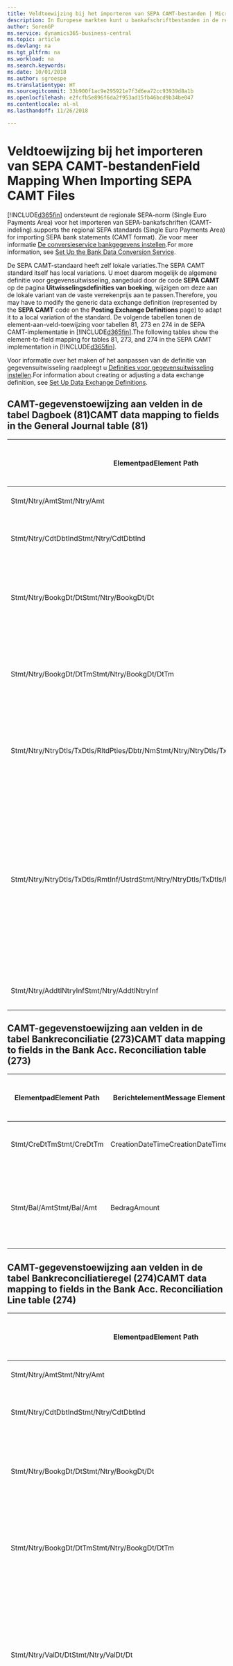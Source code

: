 ```yaml
---
title: Veldtoewijzing bij het importeren van SEPA CAMT-bestanden | Microsoft Docs
description: In Europese markten kunt u bankafschriftbestanden in de regionale SEPA-norm (Single Euro Payments Area) importeren.
author: SorenGP
ms.service: dynamics365-business-central
ms.topic: article
ms.devlang: na
ms.tgt_pltfrm: na
ms.workload: na
ms.search.keywords: 
ms.date: 10/01/2018
ms.author: sgroespe
ms.translationtype: HT
ms.sourcegitcommit: 33b900f1ac9e295921e7f3d6ea72cc93939d8a1b
ms.openlocfilehash: e2fcfb5e896f6da2f953ad15fb46bcd9b34be047
ms.contentlocale: nl-nl
ms.lasthandoff: 11/26/2018

---
```

# <a name="field-mapping-when-importing-sepa-camt-files"></a><span data-ttu-id="5c1f1-103">Veldtoewijzing bij het importeren van SEPA CAMT-bestanden</span><span class="sxs-lookup"><span data-stu-id="5c1f1-103">Field Mapping When Importing SEPA CAMT Files</span></span>
[!INCLUDE[d365fin](includes/d365fin_md.md)] <span data-ttu-id="5c1f1-104">ondersteunt de regionale SEPA-norm (Single Euro Payments Area) voor het importeren van SEPA-bankafschriften (CAMT-indeling).</span><span class="sxs-lookup"><span data-stu-id="5c1f1-104">supports the regional SEPA standards (Single Euro Payments Area) for importing SEPA bank statements (CAMT format).</span></span> <span data-ttu-id="5c1f1-105">Zie voor meer informatie [De conversieservice bankgegevens instellen](bank-how-setup-bank-data-conversion-service.md).</span><span class="sxs-lookup"><span data-stu-id="5c1f1-105">For more information, see [Set Up the Bank Data Conversion Service](bank-how-setup-bank-data-conversion-service.md).</span></span>  

 <span data-ttu-id="5c1f1-106">De SEPA CAMT-standaard heeft zelf lokale variaties.</span><span class="sxs-lookup"><span data-stu-id="5c1f1-106">The SEPA CAMT standard itself has local variations.</span></span> <span data-ttu-id="5c1f1-107">U moet daarom mogelijk de algemene definitie voor gegevensuitwisseling, aangeduid door de code **SEPA CAMT** op de pagina **Uitwisselingsdefinities van boeking**, wijzigen om deze aan de lokale variant van de vaste verrekenprijs aan te passen.</span><span class="sxs-lookup"><span data-stu-id="5c1f1-107">Therefore, you may have to modify the generic data exchange definition (represented by the **SEPA CAMT** code on the **Posting Exchange Definitions** page) to adapt it to a local variation of the standard.</span></span> <span data-ttu-id="5c1f1-108">De volgende tabellen tonen de element-aan-veld-toewijzing voor tabellen 81, 273 en 274 in de SEPA CAMT-implementatie in [!INCLUDE[d365fin](includes/d365fin_md.md)].</span><span class="sxs-lookup"><span data-stu-id="5c1f1-108">The following tables show the element-to-field mapping for tables 81, 273, and 274 in the SEPA CAMT implementation in [!INCLUDE[d365fin](includes/d365fin_md.md)].</span></span>  

 <span data-ttu-id="5c1f1-109">Voor informatie over het maken of het aanpassen van de definitie van gegevensuitwisseling raadpleegt u [Definities voor gegevensuitwisseling instellen](across-how-to-set-up-data-exchange-definitions.md).</span><span class="sxs-lookup"><span data-stu-id="5c1f1-109">For information about creating or adjusting a data exchange definition, see [Set Up Data Exchange Definitions](across-how-to-set-up-data-exchange-definitions.md).</span></span>  

## <a name="camt-data-mapping-to-fields-in-the-general-journal-table-81"></a><span data-ttu-id="5c1f1-110">CAMT-gegevenstoewijzing aan velden in de tabel Dagboek (81)</span><span class="sxs-lookup"><span data-stu-id="5c1f1-110">CAMT data mapping to fields in the General Journal table (81)</span></span>  

|<span data-ttu-id="5c1f1-111">Elementpad</span><span class="sxs-lookup"><span data-stu-id="5c1f1-111">Element Path</span></span>|<span data-ttu-id="5c1f1-112">Berichtelement</span><span class="sxs-lookup"><span data-stu-id="5c1f1-112">Message Element</span></span>|<span data-ttu-id="5c1f1-113">Gegevenssoort</span><span class="sxs-lookup"><span data-stu-id="5c1f1-113">Data Type</span></span>|<span data-ttu-id="5c1f1-114">Omschrijving</span><span class="sxs-lookup"><span data-stu-id="5c1f1-114">Description</span></span>|<span data-ttu-id="5c1f1-115">Identificatie voor een negatief teken</span><span class="sxs-lookup"><span data-stu-id="5c1f1-115">Negative-Sign Identifier</span></span>|<span data-ttu-id="5c1f1-116">Veldnr.</span><span class="sxs-lookup"><span data-stu-id="5c1f1-116">Field No.</span></span>|<span data-ttu-id="5c1f1-117">Veldnaam</span><span class="sxs-lookup"><span data-stu-id="5c1f1-117">Field Name</span></span>|  
|------------------|---------------------|---------------|-----------------|-------------------------------|---------------|----------------|  
|<span data-ttu-id="5c1f1-118">Stmt/Ntry/Amt</span><span class="sxs-lookup"><span data-stu-id="5c1f1-118">Stmt/Ntry/Amt</span></span>|<span data-ttu-id="5c1f1-119">Bedrag</span><span class="sxs-lookup"><span data-stu-id="5c1f1-119">Amount</span></span>|<span data-ttu-id="5c1f1-120">Decimaal</span><span class="sxs-lookup"><span data-stu-id="5c1f1-120">Decimal</span></span>|<span data-ttu-id="5c1f1-121">Het geldbedrag in de kaspost</span><span class="sxs-lookup"><span data-stu-id="5c1f1-121">The amount of money in the cash entry</span></span>||<span data-ttu-id="5c1f1-122">13</span><span class="sxs-lookup"><span data-stu-id="5c1f1-122">13</span></span>|<span data-ttu-id="5c1f1-123">Bedrag</span><span class="sxs-lookup"><span data-stu-id="5c1f1-123">Amount</span></span>|  
|<span data-ttu-id="5c1f1-124">Stmt/Ntry/CdtDbtInd</span><span class="sxs-lookup"><span data-stu-id="5c1f1-124">Stmt/Ntry/CdtDbtInd</span></span>|<span data-ttu-id="5c1f1-125">CreditDebitIndicator</span><span class="sxs-lookup"><span data-stu-id="5c1f1-125">CreditDebitIndicator</span></span>|<span data-ttu-id="5c1f1-126">Tekst</span><span class="sxs-lookup"><span data-stu-id="5c1f1-126">Text</span></span>|<span data-ttu-id="5c1f1-127">Geeft aan of de post een credit- of een debetpost is</span><span class="sxs-lookup"><span data-stu-id="5c1f1-127">Indicates whether the entry is a credit or a debit entry</span></span>|<span data-ttu-id="5c1f1-128">DBIT</span><span class="sxs-lookup"><span data-stu-id="5c1f1-128">DBIT</span></span>|<span data-ttu-id="5c1f1-129">13</span><span class="sxs-lookup"><span data-stu-id="5c1f1-129">13</span></span>|<span data-ttu-id="5c1f1-130">Bedrag</span><span class="sxs-lookup"><span data-stu-id="5c1f1-130">Amount</span></span>|  
|<span data-ttu-id="5c1f1-131">Stmt/Ntry/BookgDt/Dt</span><span class="sxs-lookup"><span data-stu-id="5c1f1-131">Stmt/Ntry/BookgDt/Dt</span></span>|<span data-ttu-id="5c1f1-132">Datum</span><span class="sxs-lookup"><span data-stu-id="5c1f1-132">Date</span></span>|<span data-ttu-id="5c1f1-133">Datum</span><span class="sxs-lookup"><span data-stu-id="5c1f1-133">Date</span></span>|<span data-ttu-id="5c1f1-134">De datum waarop een post wordt geboekt naar een rekening in de boeken van de rekeningservice</span><span class="sxs-lookup"><span data-stu-id="5c1f1-134">The date when an entry is posted to an account on the account servicer's books</span></span>||<span data-ttu-id="5c1f1-135">5</span><span class="sxs-lookup"><span data-stu-id="5c1f1-135">5</span></span>|<span data-ttu-id="5c1f1-136">Boekingsdatum</span><span class="sxs-lookup"><span data-stu-id="5c1f1-136">Posting Date</span></span>|  
|<span data-ttu-id="5c1f1-137">Stmt/Ntry/BookgDt/DtTm</span><span class="sxs-lookup"><span data-stu-id="5c1f1-137">Stmt/Ntry/BookgDt/DtTm</span></span>|<span data-ttu-id="5c1f1-138">DateTime</span><span class="sxs-lookup"><span data-stu-id="5c1f1-138">DateTime</span></span>|<span data-ttu-id="5c1f1-139">DateTime</span><span class="sxs-lookup"><span data-stu-id="5c1f1-139">DateTime</span></span>|<span data-ttu-id="5c1f1-140">De datum en tijd waarop een post wordt geboekt naar een rekening in de boeken van de rekeningservice</span><span class="sxs-lookup"><span data-stu-id="5c1f1-140">The date and time when an entry is posted to an account on the account servicer's books</span></span>||<span data-ttu-id="5c1f1-141">5</span><span class="sxs-lookup"><span data-stu-id="5c1f1-141">5</span></span>|<span data-ttu-id="5c1f1-142">Boekingsdatum</span><span class="sxs-lookup"><span data-stu-id="5c1f1-142">Posting Date</span></span>|  
|<span data-ttu-id="5c1f1-143">Stmt/Ntry/NtryDtls/TxDtls/RltdPties/Dbtr/Nm</span><span class="sxs-lookup"><span data-stu-id="5c1f1-143">Stmt/Ntry/NtryDtls/TxDtls/RltdPties/Dbtr/Nm</span></span>|<span data-ttu-id="5c1f1-144">Naam</span><span class="sxs-lookup"><span data-stu-id="5c1f1-144">Name</span></span>|<span data-ttu-id="5c1f1-145">Tekst</span><span class="sxs-lookup"><span data-stu-id="5c1f1-145">Text</span></span>|<span data-ttu-id="5c1f1-146">De naam van de partij die een geldbedrag is verschuldigd aan de (uiteindelijke) incassant</span><span class="sxs-lookup"><span data-stu-id="5c1f1-146">The name of the party that owes an amount of money to the (ultimate) creditor</span></span>||<span data-ttu-id="5c1f1-147">1221</span><span class="sxs-lookup"><span data-stu-id="5c1f1-147">1221</span></span>|<span data-ttu-id="5c1f1-148">Informatie over betaler</span><span class="sxs-lookup"><span data-stu-id="5c1f1-148">Payer Information</span></span>|  
|<span data-ttu-id="5c1f1-149">Stmt/Ntry/NtryDtls/TxDtls/RmtInf/Ustrd</span><span class="sxs-lookup"><span data-stu-id="5c1f1-149">Stmt/Ntry/NtryDtls/TxDtls/RmtInf/Ustrd</span></span>|<span data-ttu-id="5c1f1-150">Ongestructureerd</span><span class="sxs-lookup"><span data-stu-id="5c1f1-150">Unstructured</span></span>|<span data-ttu-id="5c1f1-151">Tekst</span><span class="sxs-lookup"><span data-stu-id="5c1f1-151">Text</span></span>|<span data-ttu-id="5c1f1-152">Informatie die wordt verschaft om de afstemming/reconciliatie mogelijk te maken van een post met de artikelen die de betaling wordt geacht te vereffenen, zoals commerciële facturen in een vorderingsysteem, in een ongestructureerde vorm</span><span class="sxs-lookup"><span data-stu-id="5c1f1-152">Information supplied to enable the matching/reconciliation of an entry with the items that the payment is intended to settle, such as commercial invoices in an accounts-receivable system, in an unstructured form</span></span>||<span data-ttu-id="5c1f1-153">8</span><span class="sxs-lookup"><span data-stu-id="5c1f1-153">8</span></span>|<span data-ttu-id="5c1f1-154">Omschrijving</span><span class="sxs-lookup"><span data-stu-id="5c1f1-154">Description</span></span>|  
|<span data-ttu-id="5c1f1-155">Stmt/Ntry/AddtlNtryInf</span><span class="sxs-lookup"><span data-stu-id="5c1f1-155">Stmt/Ntry/AddtlNtryInf</span></span>|<span data-ttu-id="5c1f1-156">AdditionalEntryInformation</span><span class="sxs-lookup"><span data-stu-id="5c1f1-156">AdditionalEntryInformation</span></span>|<span data-ttu-id="5c1f1-157">Tekst</span><span class="sxs-lookup"><span data-stu-id="5c1f1-157">Text</span></span>|<span data-ttu-id="5c1f1-158">Extra informatie over de invoer</span><span class="sxs-lookup"><span data-stu-id="5c1f1-158">Additional information about the entry</span></span>||<span data-ttu-id="5c1f1-159">1222</span><span class="sxs-lookup"><span data-stu-id="5c1f1-159">1222</span></span>|<span data-ttu-id="5c1f1-160">Transactie-informatie</span><span class="sxs-lookup"><span data-stu-id="5c1f1-160">Transaction Information</span></span>|  

## <a name="camt-data-mapping-to-fields-in-the-bank-acc-reconciliation-table-273"></a><span data-ttu-id="5c1f1-161">CAMT-gegevenstoewijzing aan velden in de tabel Bankreconciliatie (273)</span><span class="sxs-lookup"><span data-stu-id="5c1f1-161">CAMT data mapping to fields in the Bank Acc. Reconciliation table (273)</span></span>  

|<span data-ttu-id="5c1f1-162">Elementpad</span><span class="sxs-lookup"><span data-stu-id="5c1f1-162">Element Path</span></span>|<span data-ttu-id="5c1f1-163">Berichtelement</span><span class="sxs-lookup"><span data-stu-id="5c1f1-163">Message Element</span></span>|<span data-ttu-id="5c1f1-164">Gegevenssoort</span><span class="sxs-lookup"><span data-stu-id="5c1f1-164">Data Type</span></span>|<span data-ttu-id="5c1f1-165">Omschrijving</span><span class="sxs-lookup"><span data-stu-id="5c1f1-165">Description</span></span>|<span data-ttu-id="5c1f1-166">Identificatie voor een negatief teken</span><span class="sxs-lookup"><span data-stu-id="5c1f1-166">Negative-Sign Identifier</span></span>|<span data-ttu-id="5c1f1-167">Veldnr.</span><span class="sxs-lookup"><span data-stu-id="5c1f1-167">Field No.</span></span>|<span data-ttu-id="5c1f1-168">Veldnaam</span><span class="sxs-lookup"><span data-stu-id="5c1f1-168">Field Name</span></span>|  
|------------------|---------------------|---------------|-----------------|-------------------------------|---------------|----------------|  
|<span data-ttu-id="5c1f1-169">Stmt/CreDtTm</span><span class="sxs-lookup"><span data-stu-id="5c1f1-169">Stmt/CreDtTm</span></span>|<span data-ttu-id="5c1f1-170">CreationDateTime</span><span class="sxs-lookup"><span data-stu-id="5c1f1-170">CreationDateTime</span></span>|<span data-ttu-id="5c1f1-171">Datum</span><span class="sxs-lookup"><span data-stu-id="5c1f1-171">Date</span></span>|<span data-ttu-id="5c1f1-172">De datum en tijd waarop het bericht is gemaakt.</span><span class="sxs-lookup"><span data-stu-id="5c1f1-172">The date and time when the message was created</span></span>||<span data-ttu-id="5c1f1-173">3</span><span class="sxs-lookup"><span data-stu-id="5c1f1-173">3</span></span>|<span data-ttu-id="5c1f1-174">Afschriftdatum</span><span class="sxs-lookup"><span data-stu-id="5c1f1-174">Statement Date</span></span>|  
|<span data-ttu-id="5c1f1-175">Stmt/Bal/Amt</span><span class="sxs-lookup"><span data-stu-id="5c1f1-175">Stmt/Bal/Amt</span></span>|<span data-ttu-id="5c1f1-176">Bedrag</span><span class="sxs-lookup"><span data-stu-id="5c1f1-176">Amount</span></span>|<span data-ttu-id="5c1f1-177">Decimaal</span><span class="sxs-lookup"><span data-stu-id="5c1f1-177">Decimal</span></span>|<span data-ttu-id="5c1f1-178">Het bedrag dat resulteert uit de tot een nettowaarde teruggebrachte bedragen voor alle debet- en creditposten</span><span class="sxs-lookup"><span data-stu-id="5c1f1-178">The amount resulting from the netted amounts for all debit and credit entries</span></span>||<span data-ttu-id="5c1f1-179">4</span><span class="sxs-lookup"><span data-stu-id="5c1f1-179">4</span></span>|<span data-ttu-id="5c1f1-180">Eindsaldo afschrift</span><span class="sxs-lookup"><span data-stu-id="5c1f1-180">Statement Ending Balance</span></span>|  

## <a name="camt-data-mapping-to-fields-in-the-bank-acc-reconciliation-line-table-274"></a><span data-ttu-id="5c1f1-181">CAMT-gegevenstoewijzing aan velden in de tabel Bankreconciliatieregel (274)</span><span class="sxs-lookup"><span data-stu-id="5c1f1-181">CAMT data mapping to fields in the Bank Acc. Reconciliation Line table (274)</span></span>  

|<span data-ttu-id="5c1f1-182">Elementpad</span><span class="sxs-lookup"><span data-stu-id="5c1f1-182">Element Path</span></span>|<span data-ttu-id="5c1f1-183">Berichtelement</span><span class="sxs-lookup"><span data-stu-id="5c1f1-183">Message Element</span></span>|<span data-ttu-id="5c1f1-184">Gegevenssoort</span><span class="sxs-lookup"><span data-stu-id="5c1f1-184">Data Type</span></span>|<span data-ttu-id="5c1f1-185">Omschrijving</span><span class="sxs-lookup"><span data-stu-id="5c1f1-185">Description</span></span>|<span data-ttu-id="5c1f1-186">Identificatie voor een negatief teken</span><span class="sxs-lookup"><span data-stu-id="5c1f1-186">Negative-Sign Identifier</span></span>|<span data-ttu-id="5c1f1-187">Veldnr.</span><span class="sxs-lookup"><span data-stu-id="5c1f1-187">Field No.</span></span>|<span data-ttu-id="5c1f1-188">Veldnaam</span><span class="sxs-lookup"><span data-stu-id="5c1f1-188">Field Name</span></span>|  
|------------------|---------------------|---------------|-----------------|-------------------------------|---------------|----------------|  
|<span data-ttu-id="5c1f1-189">Stmt/Ntry/Amt</span><span class="sxs-lookup"><span data-stu-id="5c1f1-189">Stmt/Ntry/Amt</span></span>|<span data-ttu-id="5c1f1-190">Bedrag</span><span class="sxs-lookup"><span data-stu-id="5c1f1-190">Amount</span></span>|<span data-ttu-id="5c1f1-191">Decimaal</span><span class="sxs-lookup"><span data-stu-id="5c1f1-191">Decimal</span></span>|<span data-ttu-id="5c1f1-192">Het geldbedrag in de kaspost</span><span class="sxs-lookup"><span data-stu-id="5c1f1-192">The amount of money in the cash entry</span></span>||<span data-ttu-id="5c1f1-193">7</span><span class="sxs-lookup"><span data-stu-id="5c1f1-193">7</span></span>|<span data-ttu-id="5c1f1-194">Afschrifttotaal</span><span class="sxs-lookup"><span data-stu-id="5c1f1-194">Statement Amount</span></span>|  
|<span data-ttu-id="5c1f1-195">Stmt/Ntry/CdtDbtInd</span><span class="sxs-lookup"><span data-stu-id="5c1f1-195">Stmt/Ntry/CdtDbtInd</span></span>|<span data-ttu-id="5c1f1-196">CreditDebitIndicator</span><span class="sxs-lookup"><span data-stu-id="5c1f1-196">CreditDebitIndicator</span></span>|<span data-ttu-id="5c1f1-197">Tekst</span><span class="sxs-lookup"><span data-stu-id="5c1f1-197">Text</span></span>|<span data-ttu-id="5c1f1-198">Geeft aan of de post een credit- of een debetpost is</span><span class="sxs-lookup"><span data-stu-id="5c1f1-198">Indicates whether the entry is a credit or a debit entry</span></span>|<span data-ttu-id="5c1f1-199">DBIT</span><span class="sxs-lookup"><span data-stu-id="5c1f1-199">DBIT</span></span>|<span data-ttu-id="5c1f1-200">7</span><span class="sxs-lookup"><span data-stu-id="5c1f1-200">7</span></span>|<span data-ttu-id="5c1f1-201">Afschrifttotaal</span><span class="sxs-lookup"><span data-stu-id="5c1f1-201">Statement Amount</span></span>|  
|<span data-ttu-id="5c1f1-202">Stmt/Ntry/BookgDt/Dt</span><span class="sxs-lookup"><span data-stu-id="5c1f1-202">Stmt/Ntry/BookgDt/Dt</span></span>|<span data-ttu-id="5c1f1-203">Datum</span><span class="sxs-lookup"><span data-stu-id="5c1f1-203">Date</span></span>|<span data-ttu-id="5c1f1-204">Datum</span><span class="sxs-lookup"><span data-stu-id="5c1f1-204">Date</span></span>|<span data-ttu-id="5c1f1-205">De datum waarop een post wordt geboekt naar een rekening in de boeken van de rekeningservice</span><span class="sxs-lookup"><span data-stu-id="5c1f1-205">The date when an entry is posted to an account on the account servicer's books</span></span>||<span data-ttu-id="5c1f1-206">5</span><span class="sxs-lookup"><span data-stu-id="5c1f1-206">5</span></span>|<span data-ttu-id="5c1f1-207">Transactiedatum</span><span class="sxs-lookup"><span data-stu-id="5c1f1-207">Transaction Date</span></span>|  
|<span data-ttu-id="5c1f1-208">Stmt/Ntry/BookgDt/DtTm</span><span class="sxs-lookup"><span data-stu-id="5c1f1-208">Stmt/Ntry/BookgDt/DtTm</span></span>|<span data-ttu-id="5c1f1-209">DateTime</span><span class="sxs-lookup"><span data-stu-id="5c1f1-209">DateTime</span></span>|<span data-ttu-id="5c1f1-210">DateTime</span><span class="sxs-lookup"><span data-stu-id="5c1f1-210">DateTime</span></span>|<span data-ttu-id="5c1f1-211">De datum en tijd waarop een post wordt geboekt naar een rekening in de boeken van de rekeningservice</span><span class="sxs-lookup"><span data-stu-id="5c1f1-211">The date and time when an entry is posted to an account on the account servicer's books</span></span>||<span data-ttu-id="5c1f1-212">5</span><span class="sxs-lookup"><span data-stu-id="5c1f1-212">5</span></span>|<span data-ttu-id="5c1f1-213">Transactiedatum</span><span class="sxs-lookup"><span data-stu-id="5c1f1-213">Transaction Date</span></span>|  
|<span data-ttu-id="5c1f1-214">Stmt/Ntry/ValDt/Dt</span><span class="sxs-lookup"><span data-stu-id="5c1f1-214">Stmt/Ntry/ValDt/Dt</span></span>|<span data-ttu-id="5c1f1-215">Datum</span><span class="sxs-lookup"><span data-stu-id="5c1f1-215">Date</span></span>|<span data-ttu-id="5c1f1-216">Datum</span><span class="sxs-lookup"><span data-stu-id="5c1f1-216">Date</span></span>|<span data-ttu-id="5c1f1-217">De datum waarop activa beschikbaar worden voor de rekeninghouder in het geval van een creditpost, of niet meer beschikbaar zijn voor de rekeninghouder in het geval van een debetpost</span><span class="sxs-lookup"><span data-stu-id="5c1f1-217">The date when assets become available to the account owner in case of a credit entry, or cease to be available to the account owner in case of a debit entry</span></span>||<span data-ttu-id="5c1f1-218">12</span><span class="sxs-lookup"><span data-stu-id="5c1f1-218">12</span></span>|<span data-ttu-id="5c1f1-219">Waardedatum</span><span class="sxs-lookup"><span data-stu-id="5c1f1-219">Value Date</span></span>|  
|<span data-ttu-id="5c1f1-220">Stmt/Ntry/ValDt/DtTm</span><span class="sxs-lookup"><span data-stu-id="5c1f1-220">Stmt/Ntry/ValDt/DtTm</span></span>|<span data-ttu-id="5c1f1-221">DateTime</span><span class="sxs-lookup"><span data-stu-id="5c1f1-221">DateTime</span></span>|<span data-ttu-id="5c1f1-222">DateTime</span><span class="sxs-lookup"><span data-stu-id="5c1f1-222">DateTime</span></span>|<span data-ttu-id="5c1f1-223">De datum en tijd waarop activa beschikbaar worden voor de rekeninghouder in het geval van een creditpost, of niet meer beschikbaar zijn voor de rekeninghouder in het geval van een debetpost</span><span class="sxs-lookup"><span data-stu-id="5c1f1-223">The date and time when assets become available to the account owner in case of a credit entry, or cease to be available to the account owner in case of a debit entry</span></span>||<span data-ttu-id="5c1f1-224">12</span><span class="sxs-lookup"><span data-stu-id="5c1f1-224">12</span></span>|<span data-ttu-id="5c1f1-225">Waardedatum</span><span class="sxs-lookup"><span data-stu-id="5c1f1-225">Value Date</span></span>|  
|<span data-ttu-id="5c1f1-226">Stmt/Ntry/NtryDtls/TxDtls/RltdPties/Dbtr/Nm</span><span class="sxs-lookup"><span data-stu-id="5c1f1-226">Stmt/Ntry/NtryDtls/TxDtls/RltdPties/Dbtr/Nm</span></span>|<span data-ttu-id="5c1f1-227">Naam</span><span class="sxs-lookup"><span data-stu-id="5c1f1-227">Name</span></span>|<span data-ttu-id="5c1f1-228">Tekst</span><span class="sxs-lookup"><span data-stu-id="5c1f1-228">Text</span></span>|<span data-ttu-id="5c1f1-229">De naam van de partij die een geldbedrag is verschuldigd aan de (uiteindelijke) incassant</span><span class="sxs-lookup"><span data-stu-id="5c1f1-229">The name of the party that owes an amount of money to the (ultimate) creditor</span></span>||<span data-ttu-id="5c1f1-230">15</span><span class="sxs-lookup"><span data-stu-id="5c1f1-230">15</span></span>|<span data-ttu-id="5c1f1-231">Informatie over betaler</span><span class="sxs-lookup"><span data-stu-id="5c1f1-231">Payer Information</span></span>|  
|<span data-ttu-id="5c1f1-232">Stmt/Ntry/NtryDtls/TxDtls/RmtInf/Ustrd</span><span class="sxs-lookup"><span data-stu-id="5c1f1-232">Stmt/Ntry/NtryDtls/TxDtls/RmtInf/Ustrd</span></span>|<span data-ttu-id="5c1f1-233">Ongestructureerd</span><span class="sxs-lookup"><span data-stu-id="5c1f1-233">Unstructured</span></span>|<span data-ttu-id="5c1f1-234">Tekst</span><span class="sxs-lookup"><span data-stu-id="5c1f1-234">Text</span></span>|<span data-ttu-id="5c1f1-235">Informatie die wordt verschaft om de afstemming/reconciliatie mogelijk te maken van een post met de artikelen die de betaling wordt geacht te vereffenen, zoals commerciële facturen in een vorderingsysteem, in een ongestructureerde vorm</span><span class="sxs-lookup"><span data-stu-id="5c1f1-235">Information supplied to enable the matching/reconciliation of an entry with the items that the payment is intended to settle, such as commercial invoices in an accounts-receivable system, in an unstructured form</span></span>||<span data-ttu-id="5c1f1-236">6</span><span class="sxs-lookup"><span data-stu-id="5c1f1-236">6</span></span>|<span data-ttu-id="5c1f1-237">Omschrijving</span><span class="sxs-lookup"><span data-stu-id="5c1f1-237">Description</span></span>|  
|<span data-ttu-id="5c1f1-238">Stmt/Ntry/AddtlNtryInf</span><span class="sxs-lookup"><span data-stu-id="5c1f1-238">Stmt/Ntry/AddtlNtryInf</span></span>|<span data-ttu-id="5c1f1-239">AdditionalEntryInformation</span><span class="sxs-lookup"><span data-stu-id="5c1f1-239">AdditionalEntryInformation</span></span>|<span data-ttu-id="5c1f1-240">Tekst</span><span class="sxs-lookup"><span data-stu-id="5c1f1-240">Text</span></span>|<span data-ttu-id="5c1f1-241">Extra informatie over de invoer</span><span class="sxs-lookup"><span data-stu-id="5c1f1-241">Additional information about the entry</span></span>||<span data-ttu-id="5c1f1-242">16</span><span class="sxs-lookup"><span data-stu-id="5c1f1-242">16</span></span>|<span data-ttu-id="5c1f1-243">Transactie-informatie</span><span class="sxs-lookup"><span data-stu-id="5c1f1-243">Transaction Information</span></span>|  

 <span data-ttu-id="5c1f1-244">Elementen in het knooppunt **Ntry** die worden geïmporteerd in [!INCLUDE[d365fin](includes/d365fin_md.md)] maar niet aan velden worden toegewezen, worden opgeslagen in de tabel **Kolomdef. boekingsuitwisseling**.</span><span class="sxs-lookup"><span data-stu-id="5c1f1-244">Elements in the **Ntry** node that are imported into [!INCLUDE[d365fin](includes/d365fin_md.md)] but not mapped to any fields are stored in the **Posting Exch. Column Def** table.</span></span> <span data-ttu-id="5c1f1-245">Gebruikers kunnen deze elementen vanuit de pagina's **Betalingsreconciliatiedagboek**, **Betalingsvereffening** en **Bankreconciliatie** weergeven door de actie **Details bankrekeningafschriftregel** te kiezen.</span><span class="sxs-lookup"><span data-stu-id="5c1f1-245">Users can view these elements from the **Payment Reconciliation Journal**, **Payment Application**, and **Bank Acc. Reconciliation** pages by choosing the **Bank Statement Line Details** action.</span></span> <span data-ttu-id="5c1f1-246">Zie voor meer informatie [Betalingen vereffenen met automatische vereffening](receivables-how-reconcile-payments-auto-application.md).</span><span class="sxs-lookup"><span data-stu-id="5c1f1-246">For more information, see [Reconcile Payments Using Automatic Application](receivables-how-reconcile-payments-auto-application.md).</span></span>  
## <a name="see-also"></a><span data-ttu-id="5c1f1-247">Zie ook</span><span class="sxs-lookup"><span data-stu-id="5c1f1-247">See Also</span></span>  
[<span data-ttu-id="5c1f1-248">Gegevensuitwisseling instellen</span><span class="sxs-lookup"><span data-stu-id="5c1f1-248">Setting Up Data Exchange</span></span>](across-set-up-data-exchange.md)  
[<span data-ttu-id="5c1f1-249">Gegevens elektronisch uitwisselen</span><span class="sxs-lookup"><span data-stu-id="5c1f1-249">Exchanging Data Electronically</span></span>](across-data-exchange.md)  
<span data-ttu-id="5c1f1-250">[Conversieservice voor bankgegevens instellen](bank-how-setup-bank-data-conversion-service.md) </span><span class="sxs-lookup"><span data-stu-id="5c1f1-250">[Set Up the Bank Data Conversion Service](bank-how-setup-bank-data-conversion-service.md) </span></span>  
[<span data-ttu-id="5c1f1-251">XML-schema's gebruiken om gegevensuitwisselingsdefinities voor te bereiden</span><span class="sxs-lookup"><span data-stu-id="5c1f1-251">Use XML Schemas to Prepare Data Exchange Definitions</span></span>](across-how-to-use-xml-schemas-to-prepare-data-exchange-definitions.md)  
[<span data-ttu-id="5c1f1-252">Betalingen reconciliëren met automatische vereffening</span><span class="sxs-lookup"><span data-stu-id="5c1f1-252">Reconcile Payments Using Automatic Application</span></span>](receivables-how-reconcile-payments-auto-application.md)  

